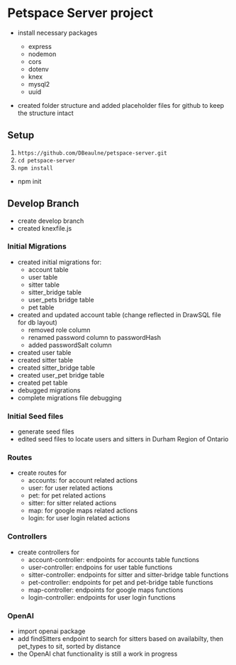 # Petspace Server project

- install necessary packages

  - express
  - nodemon
  - cors
  - dotenv
  - knex
  - mysql2
  - uuid

- created folder structure and added placeholder files for github to keep the structure intact

## Setup

1.  `https://github.com/DBeaulne/petspace-server.git`
2.  `cd petspace-server`
3.  `npm install`

- npm init

## Develop Branch

- create develop branch
- created knexfile.js

### Initial Migrations

- created initial migrations for:
  - account table
  - user table
  - sitter table
  - sitter_bridge table
  - user_pets bridge table
  - pet table
- created and updated account table (change reflected in DrawSQL file for db layout)
  - removed role column
  - renamed password column to passwordHash
  - added passwordSalt column
- created user table
- created sitter table
- created sitter_bridge table
- created user_pet bridge table
- created pet table
- debugged migrations
- complete migrations file debugging

### Initial Seed files

- generate seed files
- edited seed files to locate users and sitters in Durham Region of Ontario

### Routes

- create routes for
  - accounts: for account related actions
  - user: for user related actions
  - pet: for pet related actions
  - sitter: for sitter related actions
  - map: for google maps related actions
  - login: for user login related actions

### Controllers

- create controllers for
  - account-controller: endpoints for accounts table functions
  - user-controller: endpoins for user table functions
  - sitter-controller: endpoints for sitter and sitter-bridge table functions
  - pet-controller: endpoints for pet and pet-bridge table functions
  - map-controller: endpoints for google maps functions
  - login-controller: endpoints for user login functions

### OpenAI

- import openai package
- add findSitters endpoint to search for sitters based on availabilty, then pet_types to sit, sorted by distance
- the OpenAI chat functionality is still a work in progress
